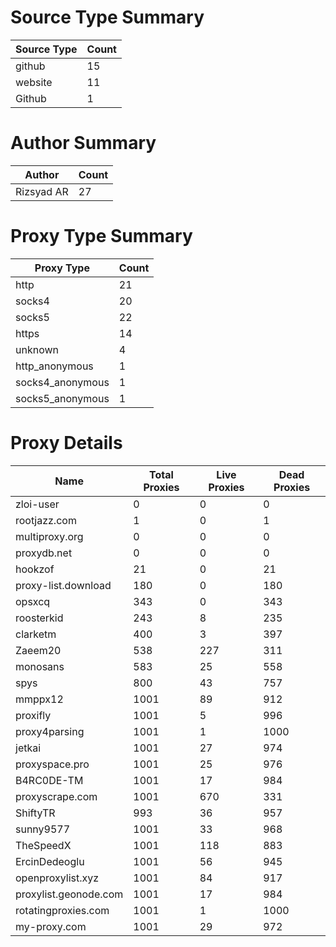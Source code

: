 # Source Type Summary

| Source Type | Count |
|-------------|-------|
| github | 15 |
| website | 11 |
| Github | 1 |


# Author Summary

| Author | Count |
|--------|-------|
| Rizsyad AR | 27 |


# Proxy Type Summary

| Proxy Type | Count |
|------------|-------|
| http | 21 |
| socks4 | 20 |
| socks5 | 22 |
| https | 14 |
| unknown | 4 |
| http_anonymous | 1 |
| socks4_anonymous | 1 |
| socks5_anonymous | 1 |


# Proxy Details

| Name | Total Proxies | Live Proxies | Dead Proxies |
|------|---------------|--------------|---------------|
| zloi-user | 0 | 0 | 0 |
| rootjazz.com | 1 | 0 | 1 |
| multiproxy.org | 0 | 0 | 0 |
| proxydb.net | 0 | 0 | 0 |
| hookzof | 21 | 0 | 21 |
| proxy-list.download | 180 | 0 | 180 |
| opsxcq | 343 | 0 | 343 |
| roosterkid | 243 | 8 | 235 |
| clarketm | 400 | 3 | 397 |
| Zaeem20 | 538 | 227 | 311 |
| monosans | 583 | 25 | 558 |
| spys | 800 | 43 | 757 |
| mmppx12 | 1001 | 89 | 912 |
| proxifly | 1001 | 5 | 996 |
| proxy4parsing | 1001 | 1 | 1000 |
| jetkai | 1001 | 27 | 974 |
| proxyspace.pro | 1001 | 25 | 976 |
| B4RC0DE-TM | 1001 | 17 | 984 |
| proxyscrape.com | 1001 | 670 | 331 |
| ShiftyTR | 993 | 36 | 957 |
| sunny9577 | 1001 | 33 | 968 |
| TheSpeedX | 1001 | 118 | 883 |
| ErcinDedeoglu | 1001 | 56 | 945 |
| openproxylist.xyz | 1001 | 84 | 917 |
| proxylist.geonode.com | 1001 | 17 | 984 |
| rotatingproxies.com | 1001 | 1 | 1000 |
| my-proxy.com | 1001 | 29 | 972 |
